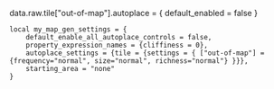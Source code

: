 data.raw.tile["out-of-map"].autoplace = { default_enabled = false }

    local my_map_gen_settings = {
        default_enable_all_autoplace_controls = false,
        property_expression_names = {cliffiness = 0},
        autoplace_settings = {tile = {settings = { ["out-of-map"] = {frequency="normal", size="normal", richness="normal"} }}},
        starting_area = "none"
    }

